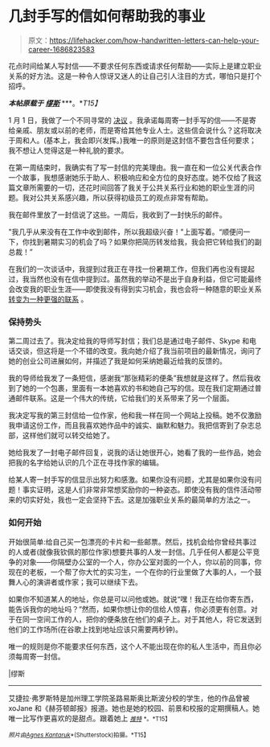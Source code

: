 # 几封手写的信如何帮助我的事业

> 原文：<https://lifehacker.com/how-handwritten-letters-can-help-your-career-1686823583>

花点时间给某人写封信——不要求任何东西或请求任何帮助——实际上是建立职业关系的好方法。这是一种令人惊讶又迷人的让自己引人注目的方式，哪怕只是打个招呼。



***本帖原载于*** [***缪斯***](https://www.themuse.com/advice/the-10minute-weekly-exercise-thats-changing-my-career) ***。**T15】*

1 月 1 日，我做了一个不同寻常的 [决议](https://www.themuse.com/advice/3-job-search-resolutions-youll-actually-want-to-stick-to?ref=autocomplete) 。我承诺每周寄一封手写的信——不是寄给亲戚、朋友或以前的老师，而是寄给其他专业人士。这些信会说什么？这将取决于周和人。(基本上，我会即兴发挥。)我唯一的原则是这封信不要包含任何要求；我不想让人觉得这是一种礼貌的要求。

在第一周结束时，我确实有了写一封信的完美理由。我一直在和一位公关代表合作一个故事，我想感谢她乐于助人、积极响应和全方位的良好态度。她不仅给了我这篇文章所需要的一切，还花时间回答了我关于公共关系行业和她的职业生涯的问题。我对公共关系感兴趣，所以获得初级员工的观点非常有帮助。

我在邮件里放了一封信说了这些。一周后，我收到了一封快乐的邮件。

"我几乎从来没有在工作中收到邮件，所以我超级兴奋！"上面写着。“顺便问一下，你找到暑期实习的机会了吗？如果你把简历转发给我，我会把它转给我们的副总裁！”

在我们的一次谈话中，我提到过我正在寻找一份暑期工作，但我们再也没有提起过，我当然也没有在信中提到过。虽然我的举动不是出于自身利益，但它可能最终会改变我的职业生涯——即使我没有得到实习机会，我也会将一种随意的职业关系 [转变为一种更强的联系](https://lifehacker.com/eight-power-networking-tips-to-make-more-meaningful-con-1612095537) 。

### 保持势头

第二周过去了。我决定给我的导师写封信；我们总是通过电子邮件、Skype 和电话交谈，但这将是一个不错的改变。我向她介绍了我当前项目的最新情况，询问了她的创业公司进展如何，并描述了我是如何采纳她最近给我的反馈的。

我的导师给我发了一条短信，感谢我“那张精彩的便条”我想就是这样了。然后我收到了她的一个包裹，里面有一本她喜欢的书和她自己写的信。现在我们定期通过普通邮件联系。这是一个伟大的传统，它给我们的关系带来了另一个层面。

我决定写我的第三封信给一位作家，他和我一样在同一个网站上投稿。她不仅激励我申请这份工作，而且我喜欢她作品中的诚实、幽默和魅力。我把信寄到了杂志总部，这样他们就可以转交给她了。

她给我发了一封电子邮件回复，说我的话让她很开心，她看了我的一些作品，她会把我的名字给她认识的几个正在寻找作家的编辑。

给某人寄一封手写的信显示出努力和感激。如果你没有问题，尤其是如果你没有问题！事实证明，这是人们非常非常想奖励你的一种姿态。即使没有我的信件活动带来的切实好处，我也一定会坚持下去。这是加强职业关系的最简单的方法之一。

### 如何开始

开始很简单:给自己买一包漂亮的卡片和一些邮票。然后，找机会给你曾经共事过的人或者(就像我钦佩的那位作家)想要共事的人发一封信。几乎任何人都是公平竞争的对象——你隔壁办公室的一个人，你办公室对面的一个人，你以前的同事，你现在的老板，一个帮了你大忙的实习生，一个在你的行业里做了大事的人，一个鼓舞人心的演讲者或作家；我可以继续下去。

如果你不知道某人的地址，你总是可以问他或她。就说“嘿！我正在给你寄东西，能告诉我你的地址吗？”然而，如果你想让你的信给人惊喜，你必须更有创意。对于在同一空间工作的人，把你的便条放在他们的桌子上。对于其他人，将它发送到他们的工作场所(在谷歌上找到地址应该只需要两秒钟)。

唯一的规则是你不能要求任何东西，这个人不能出现在你的私人生活中，而且你必须每周寄一封信。

|缪斯

* * *

艾捷拉·弗罗斯特是加州理工学院圣路易斯奥比斯波分校的学生，他的作品曾被 xoJane 和《赫芬顿邮报》报道。她也是她的校园、前景和校报的定期撰稿人。她唯一比写作更喜欢的是甜点。跟着她上 [<small>*推特*</small>](https://twitter.com/ajavuu) <small>*。*T15】</small>

<small>*照片由*</small>[<small>*Agnes Kantaruk*</small>](http://www.shutterstock.com/pic-138352958/stock-photo-girl-with-beautiful-hands-writing-a-letter.html)<small>*(Shutterstock)拍摄。*T15】</small>
